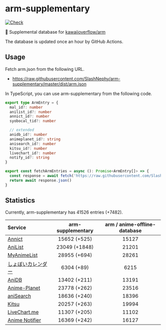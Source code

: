 # arm-supplementary

[![Check](https://github.com/SlashNephy/arm-supplementary/actions/workflows/check-node.yml/badge.svg)](https://github.com/SlashNephy/arm-supplementary/actions/workflows/check-node.yml)

💊 Supplemental database for [kawaiioverflow/arm](https://github.com/kawaiioverflow/arm)

The database is updated once an hour by GitHub Actions.

## Usage

Fetch arm.json from the following URL.

- https://raw.githubusercontent.com/SlashNephy/arm-supplementary/master/dist/arm.json

In TypeScript, you can use arm-supplementary from the following code.

```TypeScript
export type ArmEntry = {
  mal_id?: number
  anilist_id?: number
  annict_id?: number
  syobocal_tid?: number

  // extended
  anidb_id?: number
  animeplanet_id?: string
  anisearch_id?: number
  kitsu_id?: number
  livechart_id?: number
  notify_id?: string
}

export const fetchArmEntries = async (): Promise<ArmEntry[]> => {
  const response = await fetch('https://raw.githubusercontent.com/SlashNephy/arm-supplementary/master/dist/arm.json')
  return await response.json()
}
```

## Statistics

Currently, arm-supplementary has 41526 entries (+7482).

| Service                                     | arm-supplementary | arm / anime-offline-database |
| :------------------------------------------ | :---------------: | :--------------------------: |
| [Annict](https://annict.com)                |   15652 (+525)    |            15127             |
| [AniList](https://anilist.co)               |   23049 (+1848)   |            21201             |
| [MyAnimeList](https://myanimelist.net)      |   28955 (+694)    |            28261             |
| [しょぼいカレンダー](https://cal.syoboi.jp) |    6304 (+89)     |             6215             |
| [AniDB](https://anidb.net)                  |   13402 (+211)    |            13191             |
| [Anime-Planet](https://anime-planet.com)    |   23778 (+262)    |            23516             |
| [aniSearch](https://anisearch.com)          |   18636 (+240)    |            18396             |
| [Kitsu](https://kitsu.io)                   |   20257 (+263)    |            19994             |
| [LiveChart.me](https://livechart.me)        |   11307 (+205)    |            11102             |
| [Anime Notifier](https://notify.moe)        |   16369 (+242)    |            16127             |
